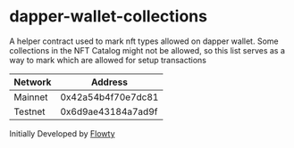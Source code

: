 # dapper-wallet-collections

A helper contract used to mark nft types allowed on dapper wallet. Some collections in the NFT Catalog
might not be allowed, so this list serves as a way to mark which are allowed for setup transactions

| Network | Address |
| ------- | ------- |
| Mainnet | 0x42a54b4f70e7dc81 |
| Testnet | 0x6d9ae43184a7ad9f |

Initially Developed by [Flowty](https://github.com/Flowtyio)
